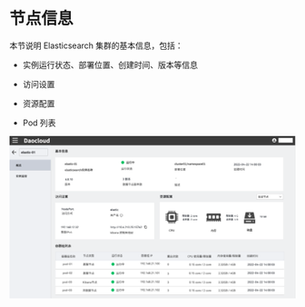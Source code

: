 # 节点信息

本节说明 Elasticsearch 集群的基本信息，包括：

- 实例运行状态、部署位置、创建时间、版本等信息

- 访问设置

- 资源配置

- Pod 列表

![概览](../images/overview.png)
